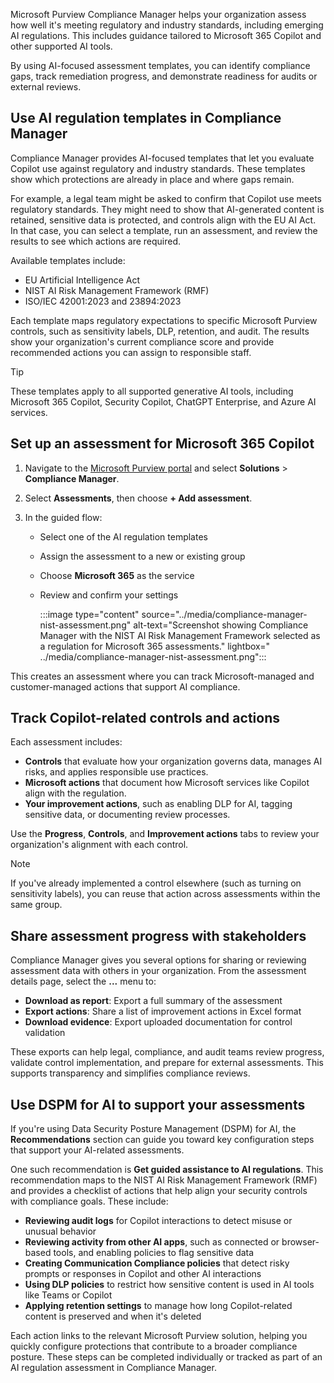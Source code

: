 Microsoft Purview Compliance Manager helps your organization assess how well it's meeting regulatory and industry standards, including emerging AI regulations. This includes guidance tailored to Microsoft 365 Copilot and other supported AI tools.

By using AI-focused assessment templates, you can identify compliance gaps, track remediation progress, and demonstrate readiness for audits or external reviews.

## Use AI regulation templates in Compliance Manager

Compliance Manager provides AI-focused templates that let you evaluate Copilot use against regulatory and industry standards. These templates show which protections are already in place and where gaps remain.

For example, a legal team might be asked to confirm that Copilot use meets regulatory standards. They might need to show that AI-generated content is retained, sensitive data is protected, and controls align with the EU AI Act. In that case, you can select a template, run an assessment, and review the results to see which actions are required.

Available templates include:

- EU Artificial Intelligence Act
- NIST AI Risk Management Framework (RMF)
- ISO/IEC 42001:2023 and 23894:2023

Each template maps regulatory expectations to specific Microsoft Purview controls, such as sensitivity labels, DLP, retention, and audit. The results show your organization's current compliance score and provide recommended actions you can assign to responsible staff.

> [!TIP]
> These templates apply to all supported generative AI tools, including Microsoft 365 Copilot, Security Copilot, ChatGPT Enterprise, and Azure AI services.

## Set up an assessment for Microsoft 365 Copilot

1. Navigate to the [Microsoft Purview portal](https://purview.microsoft.com/?azure-portal=true) and select **Solutions** > **Compliance Manager**.
1. Select **Assessments**, then choose **+ Add assessment**.
1. In the guided flow:

   - Select one of the AI regulation templates
   - Assign the assessment to a new or existing group
   - Choose **Microsoft 365** as the service
   - Review and confirm your settings

      :::image type="content" source="../media/compliance-manager-nist-assessment.png" alt-text="Screenshot showing Compliance Manager with the NIST AI Risk Management Framework selected as a regulation for Microsoft 365 assessments." lightbox=" ../media/compliance-manager-nist-assessment.png":::

This creates an assessment where you can track Microsoft-managed and customer-managed actions that support AI compliance.

## Track Copilot-related controls and actions

Each assessment includes:

- **Controls** that evaluate how your organization governs data, manages AI risks, and applies responsible use practices.
- **Microsoft actions** that document how Microsoft services like Copilot align with the regulation.
- **Your improvement actions**, such as enabling DLP for AI, tagging sensitive data, or documenting review processes.

Use the **Progress**, **Controls**, and **Improvement actions** tabs to review your organization's alignment with each control.

> [!NOTE]
> If you've already implemented a control elsewhere (such as turning on sensitivity labels), you can reuse that action across assessments within the same group.

## Share assessment progress with stakeholders

Compliance Manager gives you several options for sharing or reviewing assessment data with others in your organization. From the assessment details page, select the **...** menu to:

- **Download as report**: Export a full summary of the assessment
- **Export actions**: Share a list of improvement actions in Excel format
- **Download evidence**: Export uploaded documentation for control validation

These exports can help legal, compliance, and audit teams review progress, validate control implementation, and prepare for external assessments. This supports transparency and simplifies compliance reviews.

## Use DSPM for AI to support your assessments

If you're using Data Security Posture Management (DSPM) for AI, the **Recommendations** section can guide you toward key configuration steps that support your AI-related assessments.

One such recommendation is **Get guided assistance to AI regulations**. This recommendation maps to the NIST AI Risk Management Framework (RMF) and provides a checklist of actions that help align your security controls with compliance goals. These include:

- **Reviewing audit logs** for Copilot interactions to detect misuse or unusual behavior
- **Reviewing activity from other AI apps**, such as connected or browser-based tools, and enabling policies to flag sensitive data
- **Creating Communication Compliance policies** that detect risky prompts or responses in Copilot and other AI interactions
- **Using DLP policies** to restrict how sensitive content is used in AI tools like Teams or Copilot
- **Applying retention settings** to manage how long Copilot-related content is preserved and when it's deleted

Each action links to the relevant Microsoft Purview solution, helping you quickly configure protections that contribute to a broader compliance posture. These steps can be completed individually or tracked as part of an AI regulation assessment in Compliance Manager.
